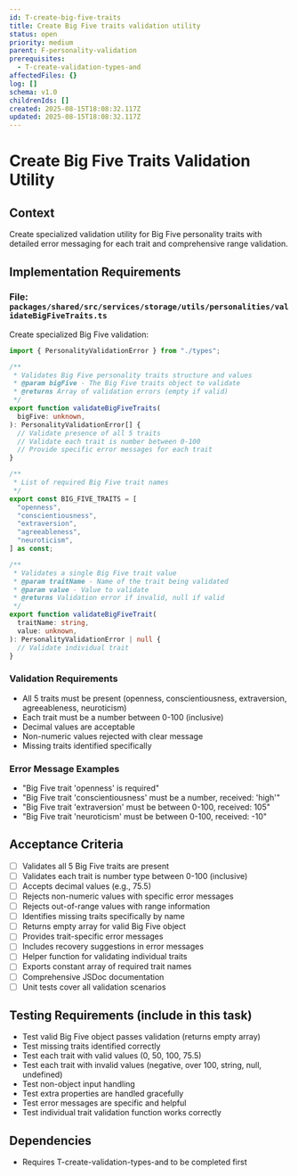 ```yaml
---
id: T-create-big-five-traits
title: Create Big Five traits validation utility
status: open
priority: medium
parent: F-personality-validation
prerequisites:
  - T-create-validation-types-and
affectedFiles: {}
log: []
schema: v1.0
childrenIds: []
created: 2025-08-15T18:08:32.117Z
updated: 2025-08-15T18:08:32.117Z
---
```


# Create Big Five Traits Validation Utility

## Context

Create specialized validation utility for Big Five personality traits with detailed error messaging for each trait and comprehensive range validation.

## Implementation Requirements

### File: `packages/shared/src/services/storage/utils/personalities/validateBigFiveTraits.ts`

Create specialized Big Five validation:

```typescript
import { PersonalityValidationError } from "./types";

/**
 * Validates Big Five personality traits structure and values
 * @param bigFive - The Big Five traits object to validate
 * @returns Array of validation errors (empty if valid)
 */
export function validateBigFiveTraits(
  bigFive: unknown,
): PersonalityValidationError[] {
  // Validate presence of all 5 traits
  // Validate each trait is number between 0-100
  // Provide specific error messages for each trait
}

/**
 * List of required Big Five trait names
 */
export const BIG_FIVE_TRAITS = [
  "openness",
  "conscientiousness",
  "extraversion",
  "agreeableness",
  "neuroticism",
] as const;

/**
 * Validates a single Big Five trait value
 * @param traitName - Name of the trait being validated
 * @param value - Value to validate
 * @returns Validation error if invalid, null if valid
 */
export function validateBigFiveTrait(
  traitName: string,
  value: unknown,
): PersonalityValidationError | null {
  // Validate individual trait
}
```

### Validation Requirements

- All 5 traits must be present (openness, conscientiousness, extraversion, agreeableness, neuroticism)
- Each trait must be a number between 0-100 (inclusive)
- Decimal values are acceptable
- Non-numeric values rejected with clear message
- Missing traits identified specifically

### Error Message Examples

- "Big Five trait 'openness' is required"
- "Big Five trait 'conscientiousness' must be a number, received: 'high'"
- "Big Five trait 'extraversion' must be between 0-100, received: 105"
- "Big Five trait 'neuroticism' must be between 0-100, received: -10"

## Acceptance Criteria

- [ ] Validates all 5 Big Five traits are present
- [ ] Validates each trait is number type between 0-100 (inclusive)
- [ ] Accepts decimal values (e.g., 75.5)
- [ ] Rejects non-numeric values with specific error messages
- [ ] Rejects out-of-range values with range information
- [ ] Identifies missing traits specifically by name
- [ ] Returns empty array for valid Big Five object
- [ ] Provides trait-specific error messages
- [ ] Includes recovery suggestions in error messages
- [ ] Helper function for validating individual traits
- [ ] Exports constant array of required trait names
- [ ] Comprehensive JSDoc documentation
- [ ] Unit tests cover all validation scenarios

## Testing Requirements (include in this task)

- Test valid Big Five object passes validation (returns empty array)
- Test missing traits identified correctly
- Test each trait with valid values (0, 50, 100, 75.5)
- Test each trait with invalid values (negative, over 100, string, null, undefined)
- Test non-object input handling
- Test extra properties are handled gracefully
- Test error messages are specific and helpful
- Test individual trait validation function works correctly

## Dependencies

- Requires T-create-validation-types-and to be completed first

